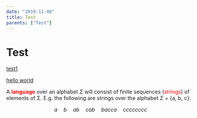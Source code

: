 ```yaml
---
date: "2019-11-08"
title: Test
parents: ["Test"]
---
```

# Test 

[test1](/test/test-1/test1)

[hello world](/hello-world)

A <span style="color:red">**language**</span> over an alphabet $\Sigma$ will consist of
 finite sequences (<span style="color:red">strings</span>) of elements of Σ. E.g. the 
 following are strings over the
 alphabet $\Sigma$ = {a, b, c}:

$$ a\quad b\quad ab\quad cab\quad bacca\quad cccccccc $$